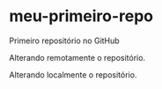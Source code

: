 # meu-primeiro-repo
Primeiro repositório no GitHub

Alterando remotamente o repositório. 

Alterando localmente o repositório.
